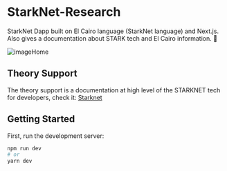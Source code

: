 # StarkNet-Research

StarkNet Dapp built on El Cairo language (StarkNet language) and Next.js. Also gives a documentation about STARK tech and El Cairo information. 📝

![imageHome](https://raw.githubusercontent.com/RafaBlockDev/StarkNet-Research/main/public/Starknet.png)

## Theory Support

The theory support is a documentation at high level of the STARKNET tech for developers, check it: [Starknet]([https://www.notion.so/Starknet-0bc17203f0cd4345abf56d8103905d28](https://common-tourmaline-5e6.notion.site/Starknet-0bc17203f0cd4345abf56d8103905d28))

## Getting Started

First, run the development server:

```bash
npm run dev
# or
yarn dev
```
